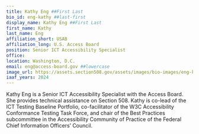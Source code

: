 ```yaml
---
title: Kathy Eng ##First Last
bio_id: eng-kathy ##last-first
display_name: Kathy Eng ##First Last
first_name: Kathy
last_name: Eng
affiliation_short: USAB
affiliation_long: U.S. Access Board
position: Senior ICT Accessibility Specialist
office: 
location: Washington, D.C.
email: eng@access-board.gov ##lowercase
image_url: https://assets.section508.gov/assets/images/bio-images/eng-kathy.jpg
iaaf_years: 2024
---
```

Kathy Eng is a Senior ICT Accessibility Specialist with the Access Board. She provides technical assistance on Section 508. Kathy is co-lead of the ICT Testing Baseline Portfolio, co-facilitator of the W3C Accessibility Conformance Testing Task Force, and chair of the Best Practices subcommittee in the Accessibility Community of Practice of the Federal Chief Information Officers’ Council.